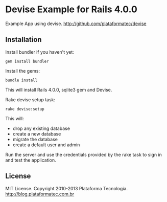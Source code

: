 # Devise Example for Rails 4.0.0

Example App using devise. http://github.com/plataformatec/devise

## Installation

Install bundler if you haven't yet:

```
gem install bundler
```

Install the gems:

```
bundle install
```

This will install Rails 4.0.0, sqlite3 gem and Devise.

Rake devise setup task:

```
rake devise:setup
```

This will:

* drop any existing database
* create a new database
* migrate the database
* create a default user and admin

Run the server and use the credentials provided by the rake task to sign in and test the application.

## License

MIT License. Copyright 2010-2013 Plataforma Tecnologia. http://blog.plataformatec.com.br
